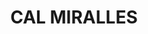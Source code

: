 ---
layout: test
title:  "CAL MIRALLES"
collections: ["patrimoni-arquitectonic"]
coordinates:
  - group1:
        - [1.459027750577873, 42.356700454241235]
        - [1.458897269230157, 42.356704958656394]
        - [1.458905033330716, 42.356853390236175]
        - [1.459031673134884, 42.356850711731454]
        - [1.459027750577873, 42.356700454241235]
---
